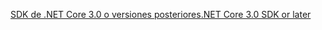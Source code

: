 [<span data-ttu-id="be9c5-101">SDK de .NET Core 3.0 o versiones posteriores</span><span class="sxs-lookup"><span data-stu-id="be9c5-101">.NET Core 3.0 SDK or later</span></span>](https://dotnet.microsoft.com/download/dotnet-core/3.0)
